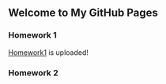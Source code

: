 ## Welcome to My GitHub Pages



### Homework 1
[Homework1](https://bu-ie-360.github.io/spring22-samet-parlak/hw1.html) is uploaded!

### Homework 2


